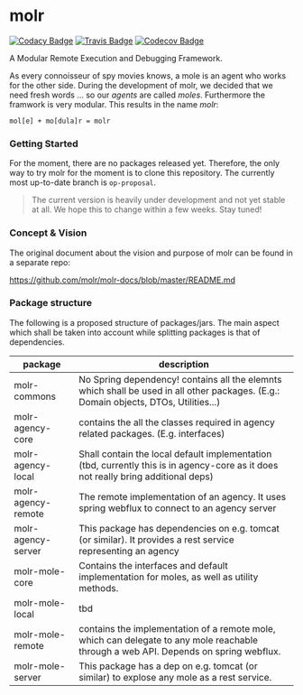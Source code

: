 # molr

[![Codacy Badge](https://api.codacy.com/project/badge/Grade/0158f5fd2de44a3db54f387096a4476a)](https://app.codacy.com/app/yassine-kr/molr-remote?utm_source=github.com&utm_medium=referral&utm_content=molr/molr-remote&utm_campaign=badger)
[![Travis Badge](https://travis-ci.org/molr/molr-remote.svg?branch=master)](https://travis-ci.org/molr/molr-remote)
[![Codecov Badge](https://codecov.io/gh/molr/molr-remote/branch/master/graph/badge.svg)](https://codecov.io/gh/molr/molr-remote/branch/master)


A Modular Remote Execution and Debugging Framework.

As every connoisseur of spy movies knows, a mole is an agent who works for the other side. 
During the development of molr, we decided that we need fresh words ... so our _agents_ are called _moles_.
Furthermore the framwork is very modular. This results in the name _molr_:
```$xslt
mol[e] + mo[dula]r = molr
``` 

### Getting Started
For the moment, there are no packages released yet. Therefore, the only way to try molr for the moment is to clone 
this repository. The currently most up-to-date branch is `op-proposal`.

> The current version is heavily under development and not yet stable at all. We hope this to change within a few weeks. 
> Stay tuned! 

### Concept & Vision
The original document about the vision and purpose of molr can be found in a separate repo:

https://github.com/molr/molr-docs/blob/master/README.md

### Package structure

The following is a proposed structure of packages/jars. The main aspect which shall be taken into 
account while splitting packages is that of dependencies. 

| package | description|
|---------| -----------|
|molr-commons | No Spring dependency! contains all the elemnts which shall be used in all other packages. (E.g.: Domain objects, DTOs, Utilities...)|
|molr-agency-core | contains the all the classes required in agency related packages. (E.g. interfaces)|
|molr-agency-local | Shall contain the local default implementation (tbd, currently this is in agency-core as it does not really bring additional deps)|
|molr-agency-remote | The remote implementation of an agency. It uses spring webflux to connect to an agency server|
|molr-agency-server | This package has dependencies on e.g. tomcat (or similar). It provides a rest service representing an agency |
|molr-mole-core | Contains the interfaces and default implementation for moles, as well as utility methods.|
|molr-mole-local | tbd |
|molr-mole-remote | contains the implementation of a remote mole, which can delegate to any mole reachable through a web API. Depends on spring webflux. |
|molr-mole-server |    This package has a dep on e.g. tomcat (or similar) to explose any mole as a rest service. |
